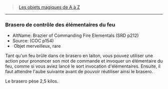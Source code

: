 ﻿---
!MagicItem
Type: Objet merveilleux
Rarity: rare
Id: magicitems_az_hd.md#brasero-de-contrôle-des-élémentaires-du-feu
ParentLink: magicitems_az_hd.md#les-objets-magiques-de-a-à-z
Name: Brasero de contrôle des élémentaires du feu
ParentName: Les objets magiques de A à Z
NameLevel: 3
AltName: Brazier of Commanding Fire Elementals (SRD p212)
Source: (COC p154)
Attributes:
  Name: Brasero de contrôle des élémentaires du feu
  Markdown: >+
    ### <!--Name-->Brasero de contrôle des élémentaires du feu<!--/Name-->


    - AltName: <!--AltName-->Brazier of Commanding Fire Elementals (SRD p212)<!--/AltName-->

    - Source: <!--Source-->(COC p154)<!--/Source-->

    -  <!--Type-->Objet merveilleux<!--/Type-->, <!--Rarity-->rare<!--/Rarity-->


    Tant qu'un feu brûle dans ce brasero en laiton, vous pouvez utiliser une action pour prononcer son mot de commande et invoquer un élémentaire du feu, comme si vous aviez lancé le sort invocation d'élémentaires. Ensuite, il faut attendre l'aube suivante avant de pouvoir réutiliser ainsi le brasero.


    Le brasero pèse 2,5 kilos.

  AltName: Brazier of Commanding Fire Elementals (SRD p212)
  Source: (COC p154)
  Type: Objet merveilleux
  Rarity: rare
AttributesDictionary: >+
  Name: Brasero de contrôle des élémentaires du feu

  Markdown: >+

    ### <!--Name-->Brasero de contrôle des élémentaires du feu<!--/Name-->





    - AltName: <!--AltName-->Brazier of Commanding Fire Elementals (SRD p212)<!--/AltName-->



    - Source: <!--Source-->(COC p154)<!--/Source-->



    -  <!--Type-->Objet merveilleux<!--/Type-->, <!--Rarity-->rare<!--/Rarity-->





    Tant qu'un feu brûle dans ce brasero en laiton, vous pouvez utiliser une action pour prononcer son mot de commande et invoquer un élémentaire du feu, comme si vous aviez lancé le sort invocation d'élémentaires. Ensuite, il faut attendre l'aube suivante avant de pouvoir réutiliser ainsi le brasero.





    Le brasero pèse 2,5 kilos.



  AltName: Brazier of Commanding Fire Elementals (SRD p212)

  Source: (COC p154)

  Type: Objet merveilleux

  Rarity: rare

---
> [Les objets magiques de A à Z](hd_magicitems_az_les_objets_magiques_de_a_a_z.md)

---

### Brasero de contrôle des élémentaires du feu

- AltName: Brazier of Commanding Fire Elementals (SRD p212)
- Source: (COC p154)
-  Objet merveilleux, rare

Tant qu'un feu brûle dans ce brasero en laiton, vous pouvez utiliser une action pour prononcer son mot de commande et invoquer un élémentaire du feu, comme si vous aviez lancé le sort invocation d'élémentaires. Ensuite, il faut attendre l'aube suivante avant de pouvoir réutiliser ainsi le brasero.

Le brasero pèse 2,5 kilos.

